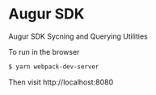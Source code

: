 # Augur SDK

Augur SDK Sycning and Querying Utilities

To run in the browser
```sh
$ yarn webpack-dev-server
```

Then visit http://localhost:8080

